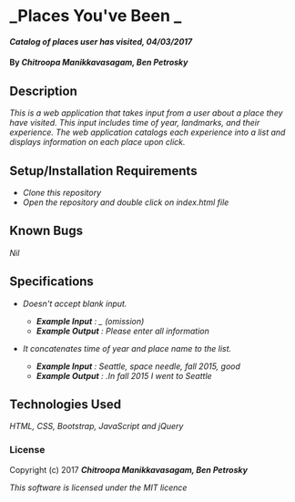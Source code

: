# _Places You've Been _

#### _Catalog of places user has visited, 04/03/2017_

#### By _**Chitroopa Manikkavasagam, Ben Petrosky**_

## Description

_This is a web application that takes input from a user about a place they have visited. This input includes time of year, landmarks, and their experience. The web application catalogs each experience into a list and displays information on each place upon click._

## Setup/Installation Requirements

* _Clone this repository_
* _Open the repository and double click on index.html file_

## Known Bugs

_Nil_

## Specifications

* _Doesn't accept blank input._
    * _**Example Input** :  _ (omission)_
    * _**Example Output** : Please enter all information_

* _It concatenates time of year and place name to the list._
    * _**Example Input** : Seattle, space needle, fall 2015, good_
    * _**Example Output** : .In fall 2015 I went to Seattle_


## Technologies Used

_HTML, CSS, Bootstrap, JavaScript and jQuery_


### License

Copyright (c) 2017 **_Chitroopa Manikkavasagam, Ben Petrosky_**

*This software is licensed under the MIT licence*
